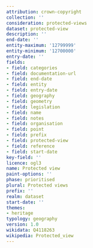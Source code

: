```yaml
---
attribution: crown-copyright
collection: ''
consideration: protected-views
dataset: protected-view
description: ''
end-date: ''
entity-maximum: '12799999'
entity-minimum: '12700000'
entry-date: ''
fields:
- field: categories
- field: documentation-url
- field: end-date
- field: entity
- field: entry-date
- field: geography
- field: geometry
- field: legislation
- field: name
- field: notes
- field: organisation
- field: point
- field: prefix
- field: protected-view
- field: reference
- field: start-date
key-field: ''
licence: ogl3
name: Protected view
paint-options: ''
phase: prioritised
plural: Protected views
prefix: ''
realm: dataset
start-date: ''
themes:
- heritage
typology: geography
version: 1.0
wikidata: Q4118263
wikipedia: Protected_view
---
```

